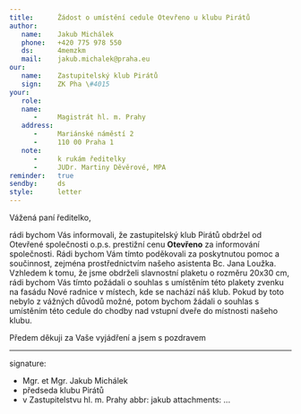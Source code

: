 ```yaml
---
title:      Žádost o umístění cedule Otevřeno u klubu Pirátů
author:
   name:    Jakub Michálek
   phone:   +420 775 978 550
   ds:      4memzkm
   mail:    jakub.michalek@praha.eu
our:
   name:    Zastupitelský klub Pirátů
   sign:    ZK Pha \#4015
your:
   role:    
   name:
      -     Magistrát hl. m. Prahy
   address:
      -     Mariánské náměstí 2
      -     110 00 Praha 1
   note:
      -     k rukám ředitelky 
      -     JUDr. Martiny Děvěrové, MPA
reminder:   true
sendby:     ds
style:      letter
---
```


Vážená paní ředitelko,

rádi bychom Vás informovali, že zastupitelský klub Pirátů obdržel od Otevřené společnosti o.p.s. prestižní cenu **Otevřeno** za informování společnosti. Rádi bychom Vám tímto poděkovali za poskytnutou pomoc a součinnost, zejména prostřednictvím našeho asistenta Bc. Jana Loužka. Vzhledem k tomu, že jsme obdrželi slavnostní plaketu o rozměru 20x30 cm, rádi bychom Vás tímto požádali o souhlas s umístěním této plakety zvenku na fasádu Nové radnice v místech, kde se nachází náš klub. Pokud by toto nebylo z vážných důvodů možné, potom bychom žádali o souhlas s umístěním této cedule do chodby nad vstupní dveře do místnosti našeho klubu. 

Předem děkuji za Vaše vyjádření a jsem s pozdravem

---
signature:
  - Mgr. et Mgr. Jakub Michálek
  - předseda klubu Pirátů 
  - v Zastupitelstvu hl. m. Prahy
abbr:       jakub
attachments:
...
